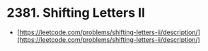 # 2381. Shifting Letters II

- [https://leetcode.com/problems/shifting-letters-ii/description/](https://leetcode.com/problems/shifting-letters-ii/description/)
